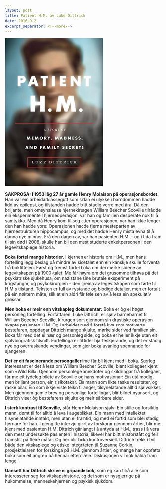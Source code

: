 ```yaml
---
layout: post
title: Patient H.M. av Luke Dittrich
date: 2016-9-2
excerpt_separator: <!--more-->
---
```


![Omslaget til Patient H.M. viser eit uskarpt bilde av Henry Molaison](/images/patient.jpg)

**SAKPROSA: I 1953 låg 27 år gamle Henry Molaison på operasjonsbordet.** Han var ein arbeidarklassegutt som sidan ei ulykke i barndommen hadde lidd av epilepsi, og tilstanden hadde blitt stadig verre med åra. Då den briljante, men omsynslause hjernekirurgen William Beecher Scoville tilrådde ein eksperimentell hjerneoperasjon, var han og familien desperate nok til å samtykka.<!--more--> Men då Henry kom til seg etter operasjonen, var han ikkje lenger den han hadde vore: Operasjonen hadde fjerna mesteparten av hjernestrukturen hippocampus, og med det hadde Henry mista evna til å danna nye minner. Frå den dagen av, var han pasienten H.M. – og i tida fram til sin død i 2008, skulle han bli den mest studerte enkeltpersonen i den legevitskaplege historia.

**Boka fortel mange historier.** I kjernen er historia om H.M., men hans fortelling legg beslag på mindre av sidetalet enn ein kanskje skulle forventa frå boktittelen. Først og fremst fortel boka om dei mørke sidene av legevitskapen på 1900-talet. Me får høyra om dei grusomme tilhøva på dei psykiatriske sjukehusa, om nazistane sine brutale eksperiment på krigsfangar, og psykokirurgien – den greina av legevitskapen som førte til H.M.s tilstand. Teksten er full av rystande og blodige detaljer, men er fortalt på ein nøktern måte, slik at ein aldri får følelsen av å lesa ein spekulativ grøssar.

**Men boka er meir enn vitskapleg dokumentar:** Boka er òg ei høgst personleg fortelling. Forfattaren, Luke Dittrich, er sjølv barnebarnet til William Beecher Scoville, kirurgen som gjennom sin drastiske operasjon skapte pasienten H.M. Og i arbeidet med å forstå kva som motiverte bestefaren, oppdagar Dittrich mange skjulte, mørke sider ved familien sin. Boka får med det ei nær og personleg side, og boka er heller ikkje utan eit sjølvbiografisk tilsnitt. Fortellinga er til tider hjarteskjerande, og det er stadig nye og overraskande vendingar, som gjer boka uvanleg spennande for sjangeren.

**Det er eit fascinerande persongalleri** me får bli kjent med i boka. Særleg interessant er det å lesa om William Beecher Scoville, blant kollegaer kjent som «Wild Bill». Gjennom personlege anekdoter og skildringar frå kollegaer, får me eit tydeleg bilete av Scoville og hans motivasjonar: Ein utålmodig, men briljant person, ein risikotakar. Ein mann som likte raske resultater, og raske bilar. Ein som ikkje viste teikn til anger, tilsynelatande alltid sjølvsikker. Men gjennom gamle brev og personlige fortellingar, blir bildet nyansert, og Dittrich viser òg bestefarens skjulte og meir sårbare sider.

**I sterk kontrast til Scoville,** står Henry Molaison sjølv: Ein stille og forsiktig mann, dømt til for alltid å leva i augeblikket. Ein mann med intellektet tilsynelatande inntakt, men utan ei framtid, og med ei fortid som blei stadig fjernare for han. I gjengitte intervju gjort av forskarar gjennom årtier, blir me kjent med pasienten H.M. Dittrich går langt i å antyda at H.M., trass i å vera den mest undersøkte pasienten i historia, likevel har blitt misforstått og feil framstilt på fleire måtar. Og her blir boka kontroversiell. Dittrich trekk i tvil både den vitskaplege og etiske integriteten til Suzanne Corkin, prosjektleiaren for forskinga på H.M. gjennom årtier, og mange har oppfatta boka som eit angrep på hennar ettermæle. Diskusjonen vil nok halda fram lenge.

**Uansett har Dittrich skrive ei gripande bok,** som eg kan tilrå alle som interesserer seg for vitskapshistorie, og dei som er nysgjerrige på hukommelse, menneskehjernen og psykisk sjukdom.